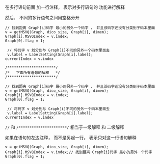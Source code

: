 在多行语句前面 加一行注释， 表示对多行语句的 功能进行解释

然后， 不同的多行语句之间用空格分开


```
// 找到距离 Graph[i]码字 最小的另外一个码字 ， 并且该码字还没有分类到子码本里面
v = getMSVQ(Graph, dico_size, Graph[i], dimen);
Graph[i].MSVQIndex = v.index;
Graph[0].flag = 1;

 // 将码字 v 划分到与 Graph[i]不同的另外一个码本里面去
 v.label = LabelSetting(Graph[i].label);
currentIndex = v.index
```



```
/**********************/
/*   下面所有语句的解释   */
/**********************/

// 找到距离 Graph[i]码字 最小的另外一个码字 ， 并且该码字还没有分类到子码本里面
v = getMSVQ(Graph, dico_size, Graph[i], dimen);
Graph[i].MSVQIndex = v.index;
Graph[0].flag = 1;

 // 将码字 v 划分到与 Graph[i]不同的另外一个码本里面去
 v.label = LabelSetting(Graph[i].label);
currentIndex = v.index
```





`//` 和 `/**********************/`  相当于一级解释 和  二级解释







如果在语句的左边注释， 而不是另起一行， 表示只对这一行语句解释

```
v = getMSVQ(Graph, dico_size, Graph[i], dimen);
Graph[i].MSVQIndex = v.index;// 找到距离 Graph[i]码字 最小的另外一个码字
Graph[0].flag = 1;
```

